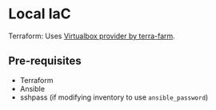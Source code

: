 # Local IaC

Terraform: Uses [Virtualbox provider by terra-farm](https://registry.terraform.io/providers/terra-farm/virtualbox/latest/docs).

## Pre-requisites
- Terraform
- Ansible
- sshpass (if modifying inventory to use `ansible_password`)